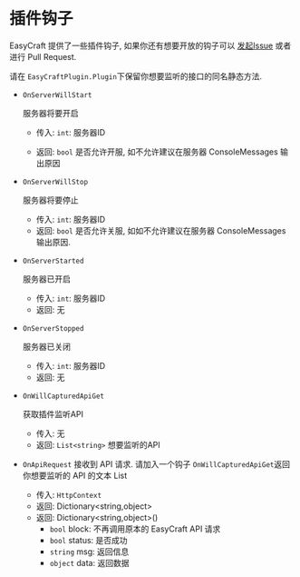 # 插件钩子

EasyCraft 提供了一些插件钩子, 如果你还有想要开放的钩子可以 [发起Issue](https://github.com/EasyCraftPanel/EasyCraft/issues/new/choose) 或者 进行 Pull Request.

请在 `EasyCraftPlugin.Plugin`下保留你想要监听的接口的同名静态方法.

* `OnServerWillStart`

  服务器将要开启

  * 传入: `int`: 服务器ID

  * 返回: `bool` 是否允许开服, 如不允许建议在服务器 ConsoleMessages 输出原因

* `OnServerWillStop`

  服务器将要停止

  * 传入: `int`: 服务器ID
  * 返回: `bool` 是否允许关服, 如如不允许建议在服务器 ConsoleMessages 输出原因.

* `OnServerStarted`

  服务器已开启

  * 传入: `int`: 服务器ID
  * 返回: 无

* `OnServerStopped`

  服务器已关闭

  * 传入: `int`: 服务器ID
  * 返回: 无

* `OnWillCapturedApiGet`

  获取插件监听API

  * 传入: 无
  * 返回: `List<string>` 想要监听的API

* `OnApiRequest`
  接收到 API 请求. 请加入一个钩子 `OnWillCapturedApiGet`返回你想要监听的 API 的文本 List

  * 传入: `HttpContext`
  * 返回: Dictionary<string,object>
  * 返回: Dictionary<string,object>()
    * `bool` block: 不再调用原本的 EasyCraft API 请求
    * `bool` status: 是否成功
    * `string` msg: 返回信息
    * `object` data: 返回数据

